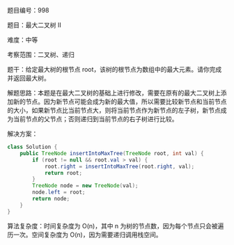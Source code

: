 题目编号：998

题目：最大二叉树 II

难度：中等

考察范围：二叉树、递归

题干：给定最大树的根节点 root，该树的根节点为数组中的最大元素。请你完成并返回最大树。

解题思路：本题是在最大二叉树的基础上进行修改，需要在原有的最大二叉树上添加新的节点。因为新节点可能会成为新的最大值，所以需要比较新节点和当前节点的大小，如果新节点比当前节点大，则将当前节点作为新节点的左子树，新节点成为当前节点的父节点；否则递归到当前节点的右子树进行比较。

解决方案：

```java
class Solution {
    public TreeNode insertIntoMaxTree(TreeNode root, int val) {
        if (root != null && root.val > val) {
            root.right = insertIntoMaxTree(root.right, val);
            return root;
        }
        TreeNode node = new TreeNode(val);
        node.left = root;
        return node;
    }
}
```

算法复杂度：时间复杂度为 O(n)，其中 n 为树的节点数，因为每个节点只会被遍历一次。空间复杂度为 O(n)，因为需要递归调用栈空间。